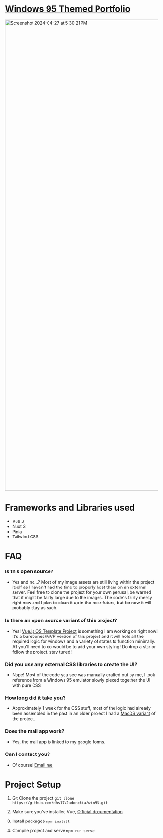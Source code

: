 # [Windows 95 Themed Portfolio](https://donchia.tech)

<img width="1552" alt="Screenshot 2024-04-27 at 5 30 21 PM" src="https://github.com/DonChiaQE/win95/assets/24926784/e82a5550-b74e-489e-9b65-43877d5b14de">

# Frameworks and Libraries used
- Vue 3
- Nuxt 3
- Pinia
- Tailwind CSS

# FAQ
### Is this open source?
- Yes and no...? Most of my image assets are still living within the project itself as I haven't had the time to properly host them on an external server. Feel free to clone the project for your own perusal, be warned that it might be fairly large due to the images. The code's fairly messy right now and I plan to clean it up in the near future, but for now it will probably stay as such. 

### Is there an open source variant of this project?
- Yes! [Vue.js OS Template Project](https://github.com/dhs17y2adonchia/vuejs-os-template) is something I am working on right now! It's a barebones/MVP version of this project and it will hold all the required logic for windows and a variety of states to function minimally. All you'll need to do would be to add your own styling! Do drop a star or follow the project, stay tuned!

### Did you use any external CSS libraries to create the UI?
- Nope! Most of the code you see was manually crafted out by me, I took reference from a Windows 95 emulator slowly pieced together the UI with pure CSS

### How long did it take you?
- Approximately 1 week for the CSS stuff, most of the logic had already been assembled in the past in an older project I had a [MacOS variant](https://github.com/dhs17y2adonchia/portfolio-macos) of the project. 

### Does the mail app work?
- Yes, the mail app is linked to my google forms. 

### Can I contact you?
- Of course! [Email me](mailto:donchia@ymail.com)

# Project Setup
1. Git Clone the project
```git clone https://github.com/dhs17y2adonchia/win95.git```

2. Make sure you've installed Vue, [Official documentation](https://vuejs.org/v2/guide/installation.html)

3. Install packages
```npm install```

4. Compile project and serve
```npm run serve```
